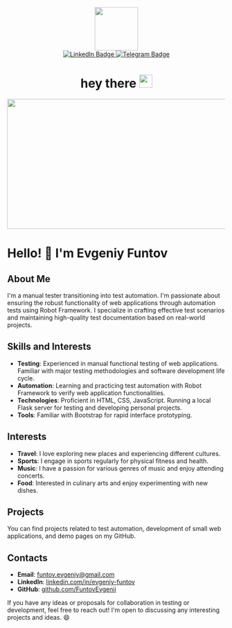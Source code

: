 <div id="header" align="center">
  <img src="https://media.giphy.com/media/M9gbBd9nbDrOTu1Mqx/giphy.gif" width="100"/>
<div id="badges">
  <a href="https://www.linkedin.com/in/evgeniy-funtov-189411240/">
    <img src="https://img.shields.io/badge/LinkedIn-blue?style=for-the-badge&logo=linkedin&logoColor=white" alt="LinkedIn Badge"/>
  </a>
  <a href="https://t.me/funtov">
    <img src="https://img.shields.io/badge/Telegram-white?style=for-the-badge&logo=telegram&logoColor=blue" alt="Telegram Badge"/>
  </a>
</div>
  <h1>
  hey there
  <img src="https://media.giphy.com/media/hvRJCLFzcasrR4ia7z/giphy.gif" width="30px"/>
</h1>
  </div>
<div align="center">
  <img src="https://media.giphy.com/media/dWesBcTLavkZuG35MI/giphy.gif" width="600" height="300"/>
</div>






























# Hello! 👋 I'm Evgeniy Funtov

## About Me

I'm a manual tester transitioning into test automation. I'm passionate about ensuring the robust functionality of web applications through automation tests using Robot Framework. I specialize in crafting effective test scenarios and maintaining high-quality test documentation based on real-world projects.
## Skills and Interests

- **Testing**: Experienced in manual functional testing of web applications. Familiar with major testing methodologies and software development life cycle.
- **Automation**: Learning and practicing test automation with Robot Framework to verify web application functionalities.
- **Technologies**: Proficient in HTML, CSS, JavaScript. Running a local Flask server for testing and developing personal projects.
- **Tools**: Familiar with Bootstrap for rapid interface prototyping.

## Interests

- **Travel**: I love exploring new places and experiencing different cultures.
- **Sports**: I engage in sports regularly for physical fitness and health.
- **Music**: I have a passion for various genres of music and enjoy attending concerts.
- **Food**: Interested in culinary arts and enjoy experimenting with new dishes.

## Projects

You can find projects related to test automation, development of small web applications, and demo pages on my GitHub.

## Contacts

- **Email**: funtov.evgeniy@gmail.com
- **LinkedIn**: [linkedin.com/in/evgeniy-funtov](https://www.linkedin.com/in/evgeniy-funtov/)
- **GitHub**: [github.com/FuntovEvgenii](https://github.com/FuntovEvgenii)

If you have any ideas or proposals for collaboration in testing or development, feel free to reach out! I'm open to discussing any interesting projects and ideas. 😄
